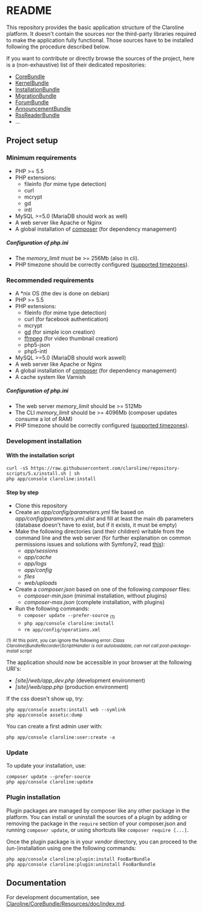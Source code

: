 README
======

This repository provides the basic application structure of the Claroline
platform.
It doesn't contain the sources nor the third-party libraries required to make
the application fully functional. Those sources have to be installed following
the procedure described below.

If you want to contribute or directly browse the sources of the project, here
is a (non-exhaustive) list of their dedicated repositories:

- [CoreBundle][core]
- [KernelBundle][kernel]
- [InstallationBundle][install]
- [MigrationBundle][migration]
- [ForumBundle][forum]
- [AnnouncementBundle][announcement]
- [RssReaderBundle][rssreader]
- ...


Project setup
-------------

### Minimum requirements

- PHP >= 5.5
- PHP extensions:
    - fileinfo (for mime type detection)
    - curl
    - mcrypt
    - gd
    - intl
- MySQL >=5.0 (MariaDB should work as well)
- A web server like Apache or Nginx
- A global installation of [composer](3) (for dependency management)

##### Configuration of php.ini

- The *memory_limit* must be >= 256Mb (also in cli).
- PHP timezone should be correctly configured ([supported timezones](5)).

### Recommended requirements

 - A *nix OS (the dev is done on debian)
 - PHP >= 5.5
 - PHP extensions:
    - fileinfo (for mime type detection)
    - curl (for facebook authentication)
    - mcrypt
    - [gd](1) (for simple icon creation)
    - [ffmpeg](2) (for video thumbnail creation)
    - php5-json
    - php5-intl
- MySQL >=5.0 (MariaDB should work aswell)
- A web server like Apache or Nginx
- A global installation of [composer](3) (for dependency management)
- A cache system like Varnish

##### Configuration of php.ini

- The web server *memory_limit* should be >= 512Mb
- The CLI *memory_limit* should be >= 4096Mb (composer updates consume a lot of RAM)
- PHP timezone should be correctly configured ([supported timezones](5)).

### Development installation

#### With the installation script

```
curl -sS https://raw.githubusercontent.com/claroline/repository-scripts/5.x/install.sh | sh
php app/console claroline:install
```

#### Step by step

- Clone this repository
- Create an *app/config/parameters.yml* file based on
  *app/config/parameters.yml.dist*
  and fill at least the main db parameters (database doesn't have to exist,
  but if it exists, it must be empty)
- Make the following directories (and their children) writable from the command
  line and the web server (for further explanation on common permissions issues
  and solutions with Symfony2, read [this](4)):
    - *app/sessions*
    - *app/cache*
    - *app/logs*
    - *app/config*
    - *files*
    - *web/uploads*
- Create a *composer.json* based on one of the following *composer* files:
    - *composer-min.json* (minimal installation, without plugins)
    - *composer-max.json* (complete installation, with plugins)
- Run the following commands:
    - `composer update --prefer-source` <sub>(1)</sub>
    - `php app/console claroline:install`
    - `rm app/config/operations.xml`

<sub> (1) At this point, you can ignore the following error: *Class
    Claroline\BundleRecorder\ScriptHandler is not autoloadable, can not call
    post-package-install script*
</sub>


The application should now be accessible in your browser at the following URI's:

- *[site]/web/app_dev.php* (development environment)
- *[site]/web/app.php* (production environment)

If the css doesn't show up, try:

```
php app/console assets:install web --symlink
php app/console assetic:dump
```

You can create a first admin user with:

```
php app/console claroline:user:create -a
```

### Update

To update your installation, use:

```
composer update --prefer-source
php app/console claroline:update
```

### Plugin installation

Plugin packages are managed by composer like any other package in the platform.
You can install or uninstall the sources of a plugin by adding or removing
the package in the `require` section of your composer.json and running
`composer update`, or using shortcuts like `composer require [...]`.

Once the plugin package is in your *vendor* directory, you can proceed to the
(un-)installation using one the following commands:

```
php app/console claroline:plugin:install FooBarBundle
php app/console claroline:plugin:uninstall FooBarBundle
```

Documentation
-------------

For development documentation, see
[Claroline/CoreBundle/Resources/doc/index.md][6].


[core]:         https://github.com/claroline/CoreBundle
[kernel]:       https://github.com/claroline/KernelBundle
[install]:      https://github.com/claroline/InstallationBundle
[migration]:    https://github.com/claroline/MigrationBundle
[forum]:        https://github.com/claroline/ForumBundle
[announcement]: https://github.com/claroline/AnnouncementBundle
[rssreader]:    https://github.com/claroline/RssReaderBundle


[1]: http://www.php.net/manual/en/book.image.php
[2]: http://ffmpeg-php.sourceforge.net/
[3]: http://getcomposer.org/doc/00-intro.md
[4]: http://symfony.com/doc/current/book/installation.html#checking-symfony-application-configuration-and-setup
[5]: http://www.php.net/manual/en/timezones.php
[6]: https://github.com/claroline/CoreBundle/blob/master/Resources/doc/index.md
